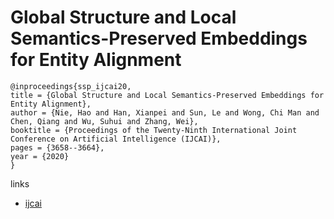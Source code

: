 # Global Structure and Local Semantics-Preserved Embeddings for Entity Alignment

```
@inproceedings{ssp_ijcai20,
title = {Global Structure and Local Semantics-Preserved Embeddings for Entity Alignment},
author = {Nie, Hao and Han, Xianpei and Sun, Le and Wong, Chi Man and Chen, Qiang and Wu, Suhui and Zhang, Wei},
booktitle = {Proceedings of the Twenty-Ninth International Joint Conference on Artificial Intelligence (IJCAI)},
pages = {3658--3664},
year = {2020}
}
```

links
- [ijcai](https://www.ijcai.org/Proceedings/2020/506)
